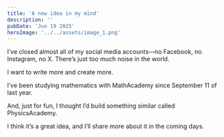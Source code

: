 ```yaml
---
title: 'A new idea in my mind'
description: ''
pubDate: 'Jun 19 2025'
heroImage: '../../assets/image_1.png'
---
```


I’ve closed almost all of my social media accounts—no Facebook, no Instagram, no X. There’s just too much noise in the world.

I want to write more and create more.

I’ve been studying mathematics with MathAcademy since September 11 of last year.

And, just for fun, I thought I’d build something similar called PhysicsAcademy.

I think it’s a great idea, and I’ll share more about it in the coming days.

